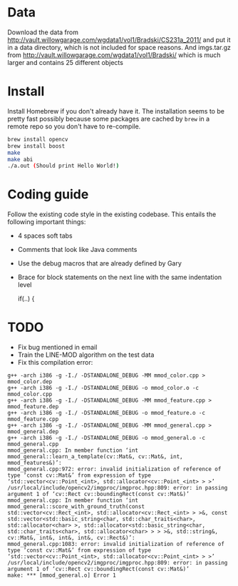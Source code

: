 

# Data

Download the data from http://vault.willowgarage.com/wgdata1/vol1/Bradski/CS231a_2011/ and put it in a data directory, which is not included for space reasons. And imgs.tar.gz from http://vault.willowgarage.com/wgdata1/vol1/Bradski/ which is much larger and contains 25 different objects

# Install

Install Homebrew if you don't already have it. The installation seems to be pretty fast possibly because some packages are cached by `brew` in a remote repo so you don't have to re-compile.

```sh
brew install opencv
brew install boost
make
make abi
./a.out (Should print Hello World!)
```

# Coding guide

Follow the existing code style in the existing codebase. This entails the following important things:

* 4 spaces soft tabs
* Comments that look like Java comments
* Use the debug macros that are already defined by Gary
* Brace for block statements on the next line with the same indentation level

  if(..)
  {

# TODO

* Fix bug mentioned in email
* Train the LINE-MOD algorithm on the test data
* Fix this compilation error:

```
g++ -arch i386 -g -I./ -DSTANDALONE_DEBUG -MM mmod_color.cpp > mmod_color.dep
g++ -arch i386 -g -I./ -DSTANDALONE_DEBUG -o mmod_color.o -c mmod_color.cpp 
g++ -arch i386 -g -I./ -DSTANDALONE_DEBUG -MM mmod_feature.cpp > mmod_feature.dep
g++ -arch i386 -g -I./ -DSTANDALONE_DEBUG -o mmod_feature.o -c mmod_feature.cpp 
g++ -arch i386 -g -I./ -DSTANDALONE_DEBUG -MM mmod_general.cpp > mmod_general.dep
g++ -arch i386 -g -I./ -DSTANDALONE_DEBUG -o mmod_general.o -c mmod_general.cpp 
mmod_general.cpp: In member function ‘int mmod_general::learn_a_template(cv::Mat&, cv::Mat&, int, mmod_features&)’:
mmod_general.cpp:972: error: invalid initialization of reference of type ‘const cv::Mat&’ from expression of type ‘std::vector<cv::Point_<int>, std::allocator<cv::Point_<int> > >’
/usr/local/include/opencv2/imgproc/imgproc.hpp:809: error: in passing argument 1 of ‘cv::Rect cv::boundingRect(const cv::Mat&)’
mmod_general.cpp: In member function ‘int mmod_general::score_with_ground_truth(const std::vector<cv::Rect_<int>, std::allocator<cv::Rect_<int> > >&, const std::vector<std::basic_string<char, std::char_traits<char>, std::allocator<char> >, std::allocator<std::basic_string<char, std::char_traits<char>, std::allocator<char> > > >&, std::string&, cv::Mat&, int&, int&, int&, cv::Rect&)’:
mmod_general.cpp:1083: error: invalid initialization of reference of type ‘const cv::Mat&’ from expression of type ‘std::vector<cv::Point_<int>, std::allocator<cv::Point_<int> > >’
/usr/local/include/opencv2/imgproc/imgproc.hpp:809: error: in passing argument 1 of ‘cv::Rect cv::boundingRect(const cv::Mat&)’
make: *** [mmod_general.o] Error 1
```